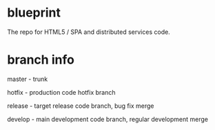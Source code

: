 # blueprint

The repo for HTML5 / SPA and distributed services code.

# branch info

master - trunk

hotfix - production code hotfix branch

release - target release code branch, bug fix merge

develop - main development code branch, regular development merge

